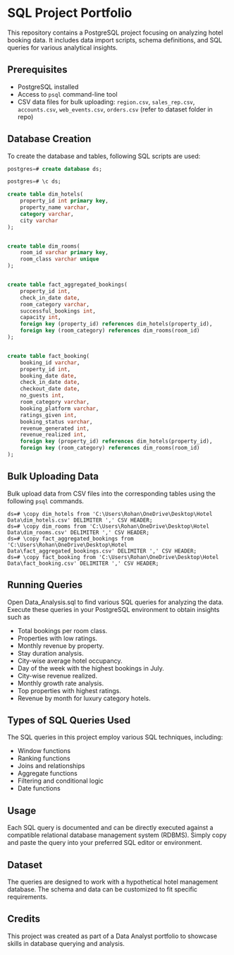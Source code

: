 # SQL Project Portfolio
This repository contains a PostgreSQL project focusing on analyzing hotel booking data. It includes data import scripts, schema definitions, and SQL queries for various analytical insights.

## Prerequisites

- PostgreSQL installed
- Access to `psql` command-line tool
- CSV data files for bulk uploading: `region.csv`, `sales_rep.csv`, `accounts.csv`, `web_events.csv`, `orders.csv` (refer to dataset folder in repo)


## Database Creation

To create the database and tables, following SQL scripts are used:

```sql
postgres=# create database ds;

postgres=# \c ds;

create table dim_hotels(
    property_id int primary key,
    property_name varchar,
    category varchar,
    city varchar
);


create table dim_rooms(
    room_id varchar primary key,
    room_class varchar unique
);


create table fact_aggregated_bookings(
    property_id int,
    check_in_date date,
    room_category varchar,
    successful_bookings int,
    capacity int,
    foreign key (property_id) references dim_hotels(property_id),
    foreign key (room_category) references dim_rooms(room_id)
);


create table fact_booking(
    booking_id varchar,
    property_id int,
    booking_date date,
    check_in_date date,
    checkout_date date,
    no_guests int,
    room_category varchar,
    booking_platform varchar,
    ratings_given int,
    booking_status varchar,
    revenue_generated int,
    revenue_realized int,
    foreign key (property_id) references dim_hotels(property_id),
    foreign key (room_category) references dim_rooms(room_id)
);
```

## Bulk Uploading Data

Bulk upload data from CSV files into the corresponding tables using the following `psql` commands.

```
ds=# \copy dim_hotels from 'C:\Users\Rohan\OneDrive\Desktop\Hotel Data\dim_hotels.csv' DELIMITER ',' CSV HEADER;
ds=# \copy dim_rooms from 'C:\Users\Rohan\OneDrive\Desktop\Hotel Data\dim_rooms.csv' DELIMITER ',' CSV HEADER;
ds=# \copy fact_aggregated_bookings from 'C:\Users\Rohan\OneDrive\Desktop\Hotel Data\fact_aggregated_bookings.csv' DELIMITER ',' CSV HEADER;
ds=# \copy fact_booking from 'C:\Users\Rohan\OneDrive\Desktop\Hotel Data\fact_booking.csv' DELIMITER ',' CSV HEADER;
```


## Running Queries
Open Data_Analysis.sql to find various SQL queries for analyzing the data. Execute these queries in your PostgreSQL environment to obtain insights such as

* Total bookings per room class.
* Properties with low ratings.
* Monthly revenue by property.
* Stay duration analysis.
* City-wise average hotel occupancy.
* Day of the week with the highest bookings in July.
* City-wise revenue realized.
* Monthly growth rate analysis.
* Top properties with highest ratings.
* Revenue by month for luxury category hotels.

## Types of SQL Queries Used
The SQL queries in this project employ various SQL techniques, including:

* Window functions
* Ranking functions
* Joins and relationships
* Aggregate functions
* Filtering and conditional logic
* Date functions

## Usage
Each SQL query is documented and can be directly executed against a compatible relational database management system (RDBMS). Simply copy and paste the query into your preferred SQL editor or environment.

## Dataset
The queries are designed to work with a hypothetical hotel management database. The schema and data can be customized to fit specific requirements.

## Credits
This project was created as part of a Data Analyst portfolio to showcase skills in database querying and analysis.

